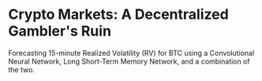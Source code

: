 # Crypto Markets: A Decentralized Gambler's Ruin
Forecasting 15-minute Realized Volatility (RV) for BTC using a Convolutional Neural Network, Long Short-Term Memory Network, and a combination of the two. 
